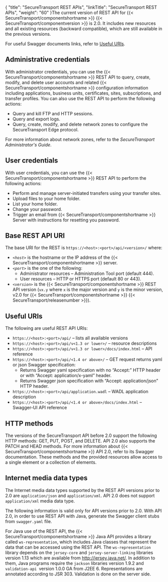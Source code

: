 {
    "title": "SecureTransport REST APIs",
    "linkTitle": "SecureTransport REST APIs",
    "weight": "60"
}The current version of REST API for {{< SecureTransport/componentshortname  >}} {{< SecureTransport/componentversion  >}} is 2.0. It includes new resources and all existing resources (backward compatible), which are still available in the previous versions.

For useful Swagger documents links, refer to <a href="#Useful" class="MCXref xref">Useful URIs</a>.

## Administrative credentials

With administrator credentials, you can use the {{< SecureTransport/componentshortname  >}} REST API to query, create, modify, and delete user accounts and related {{< SecureTransport/componentshortname  >}} configuration information including applications, business units, certificates, sites, subscriptions, and transfer profiles. You can also use the REST API to perform the following actions:

-   Query and kill FTP and HTTP sessions.
-   Query and export logs.
-   Query, create, modify, and delete network zones to configure the SecureTransport Edge protocol.

For more information about network zones, refer to the *SecureTransport Administrator's Guide*.

## User credentials

With user credentials, you can use the {{< SecureTransport/componentshortname  >}} REST API to perform the following actions:

-   Perform and manage server-initiated transfers using your transfer sites.
-   Upload files to your home folder.
-   List your home folder.
-   Change your password.
-   Trigger an email from {{< SecureTransport/componentshortname >}} Server with instructions for resetting you password.

## Base REST API URI

The base URI for the REST is `https://<host>:<port>/api/<version>/` where:

-   *`<host>`* is the hostname or the IP address of the {{< SecureTransport/componentshortname >}} server.
-   *`<port>`* is the one of the following:
    -   Administrator resources – Administration Tool port (default 444).
    -   User resources – HTTP or HTTPS port (default 80 or 443).
-   *`<version>`* is the {{< SecureTransport/componentshortname >}} REST API version (`vx.y` where `x` is the major version and `y` is the minor version, v2.0 for {{< SecureTransport/componentshortname >}} {{< SecureTransport/releasenumber >}}).

<span id="Useful"></span>

## Useful URIs

The following are useful REST API URIs:

-   `https://<host>:<port>/api/` – lists all available versions
-   `https://<host>:<port>/api/v<1.3 or lower>/` – resource descriptions
-   `https://<host>:<port>/api/v<1.3 or lower>/docs/index.html` – API reference
-   `https://<host>:<port>/api/<1.4 or above>/` – GET request returns yaml or json Swagger specification:
    -   Returns Swagger yaml specification with no “Accept:” HTTP header or with “Accept: application/x-yaml” header.
    -   Returns Swagger json specification with “Accept: application/json” HTTP header.
-   `https://<host>:<port>/api/application.wadl` – WADL application description
-   `https://<host>:<port>/api/<1.4 or above>/docs/index.html` – Swagger-UI API reference

## HTTP methods

The versions of the SecureTransport API before 2.0 support the following HTTP methods: GET, PUT, POST, and DELETE. API 2.0 also supports the PATCH and HEAD methods. For more information about {{< SecureTransport/componentshortname  >}} API 2.0, refer to its Swagger documentation. These methods and the provided resources allow access to a single element or a collection of elements.

## Internet media data types

The Internet media data types supported by the REST API versions prior to 2.0 are `application/json` and `application/xml`. API 2.0 does not support `application/xml` media data type.

The following information is valid only for API versions prior to 2.0. With API 2.0, in order to use REST API with Java, generate the Swagger client stubs from `swagger.yaml` file.

For Java use of the REST API, the {{< SecureTransport/componentshortname  >}} Java API provides a library called `ws-representation`, which includes Java classes that represent the data that can be accessed using the REST API. The `ws-representation` library depends on the `jersey-core` and `jersey-server-linking` libraries version 1.13 which are available from http://jersey.java.net/. In addition to them, Java programs require the `jackson` libraries version 1.9.2 and `validation-api `version 1.0.0 GA from J2EE 6. Representations are annotated according to JSR 303. Validation is done on the server side.
